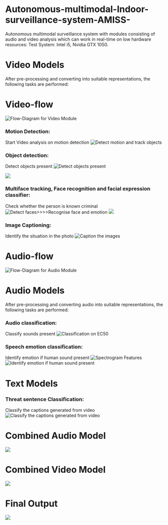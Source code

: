 # Autonomous-multimodal-Indoor-surveillance-system-AMISS-
Autonomous multimodal surveillance system with modules consisting of audio and video analysis which can work in real-time on low hardware resources: Test System: Intel i5, Nvidia GTX 1050.



# Video Models
After pre-processing and converting into suitable representations, the following tasks
are performed:



# Video-flow
![Flow-Diagram for Video Module](https://github.com/raviskumawat/Autonomous-multimodal-Indoor-surveillance-system-AMISS-/blob/master/output%20imgs/VIDEO_final.png)



### Motion Detection: 
Start Video analysis on motion detection
![Detect motion and track objects](https://github.com/raviskumawat/Autonomous-multimodal-Indoor-surveillance-system-AMISS-/blob/master/output%20imgs/motion_detect.png)



### Object detection: 
Detect objects present
![Detect objects present](https://github.com/raviskumawat/Autonomous-multimodal-Indoor-surveillance-system-AMISS-/blob/master/output%20imgs/object_detect.png)

![](https://github.com/raviskumawat/Autonomous-multimodal-Indoor-surveillance-system-AMISS-/blob/master/output%20imgs/Object%20Detection.jpg)



### Multiface tracking, Face recognition and facial expression classifier: 
Check whether the person is known criminal
![Detect faces>>>>Recognise face and emotion](https://github.com/raviskumawat/Autonomous-multimodal-Indoor-surveillance-system-AMISS-/blob/master/output%20imgs/face_emo_rec.png)
![](https://github.com/raviskumawat/Autonomous-multimodal-Indoor-surveillance-system-AMISS-/blob/master/output%20imgs/Multiface%20racking%2C%20Recognition%20and%20Expression%20classifier.png)



### Image Captioning: 
Identify the situation in the photo
![Caption the images](https://github.com/raviskumawat/Autonomous-multimodal-Indoor-surveillance-system-AMISS-/blob/master/output%20imgs/img_caption.png)


# Audio-flow
![Flow-Diagram for Audio Module](https://github.com/raviskumawat/Autonomous-multimodal-Indoor-surveillance-system-AMISS-/blob/master/output%20imgs/audio_flow.png)


# Audio Models
After pre-processing and converting audio into suitable representations, the following
tasks are performed:

### Audio classification: 
Classify sounds present
![Classification on EC50](https://github.com/raviskumawat/Autonomous-multimodal-Indoor-surveillance-system-AMISS-/blob/master/output%20imgs/Audio_classify_graph.png)

### Speech emotion classification: 
Identify emotion if human sound present
![Spectrogram Features](https://github.com/raviskumawat/Autonomous-multimodal-Indoor-surveillance-system-AMISS-/blob/master/output%20imgs/Audio%20emotion.png)
![Identify emotion if human sound present](https://github.com/raviskumawat/Autonomous-multimodal-Indoor-surveillance-system-AMISS-/blob/master/output%20imgs/emotion_audio.png)



# Text Models
### Threat sentence Classification:
Classify the captions generated from video
![Classify the captions generated from video](https://github.com/raviskumawat/Autonomous-multimodal-Indoor-surveillance-system-AMISS-/blob/master/output%20imgs/threat_classify.png)




# Combined Audio Model
![](https://github.com/raviskumawat/Autonomous-multimodal-Indoor-surveillance-system-AMISS-/blob/master/output%20imgs/audio_out.png)

# Combined Video Model
![](https://github.com/raviskumawat/Autonomous-multimodal-Indoor-surveillance-system-AMISS-/blob/master/output%20imgs/video_out_3.png)


# Final Output
![](https://github.com/raviskumawat/Autonomous-multimodal-Indoor-surveillance-system-AMISS-/blob/master/output%20imgs/Final%20Output.png)
